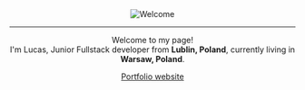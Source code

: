 <div align="center">
<img src="https://i.imgur.com/sYxkMEP.gif" alt="Welcome" align="center">
</div>

<hr>

<div align="center">
Welcome to my page! </br> I'm Lucas, Junior Fullstack developer from <b>Lublin, Poland</b>, currently living in <b>Warsaw, Poland</b>. </p>

<a align="center" href="https://paranoidal97.netlify.app/"> Portfolio website </a>
</div>



